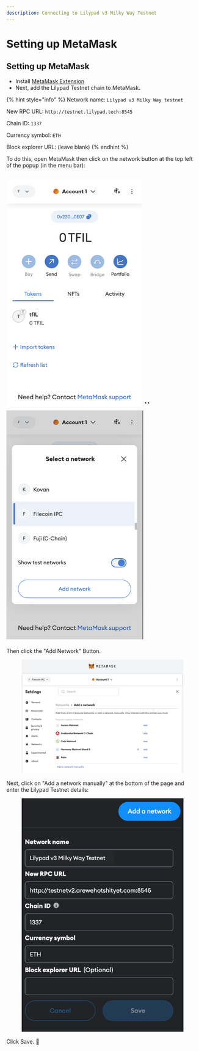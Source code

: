 ```yaml
---
description: Connecting to Lilypad v3 Milky Way Testnet
---
```


# Setting up MetaMask

## Setting up MetaMask

* Install [MetaMask Extension](https://metamask.io/)
* Next, add the Lilypad Testnet chain to MetaMask.

{% hint style="info" %}
Network name: `Lilypad v3 Milky Way testnet`

New RPC URL: `http://testnet.lilypad.tech:8545`

Chain ID: `1337`

Currency symbol: `ETH`

Block explorer URL: (leave blank)
{% endhint %}

To do this, open MetaMask then click on the network button at the top left of the popup (in the menu bar):

## ![](<../../.gitbook/assets/image (3) (1) (1) (1) (1) (1).png>) \`\` ![](<../../.gitbook/assets/image (5) (1) (1) (1) (1) (1).png>)

Then click the "Add Network" Button.

<figure><img src="../../.gitbook/assets/image (15) (1) (1) (1).png" alt=""><figcaption></figcaption></figure>

Next, click on "Add a network manually" at the bottom of the page and enter the Lilypad Testnet details:

<figure><img src="../../.gitbook/assets/Group 2.png" alt=""><figcaption></figcaption></figure>

Click Save. :tada:
